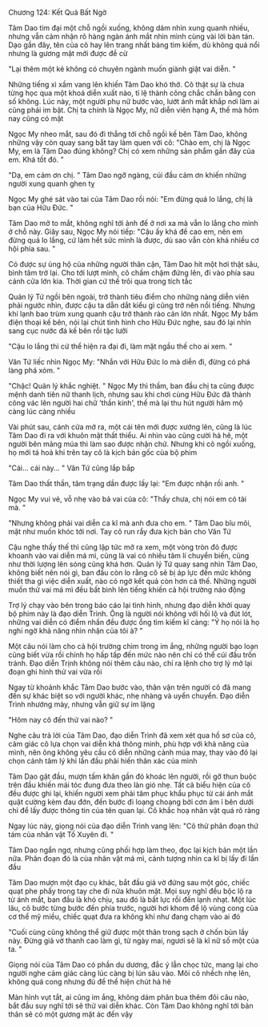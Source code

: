 




Chương 124: Kết Quả Bất Ngờ

Tâm Dao tìm đại một chỗ ngồi xuống, không dám nhìn xung quanh nhiều, nhưng vẫn cảm nhận rõ hàng ngàn ánh mắt nhìn mình cùng vài lời bàn tán. Dạo gần đây, tên của cô hay lên trang nhất bảng tìm kiếm, dù không quá nổi nhưng là gương mặt mới được đề cử

"Lại thêm một kẻ không có chuyên ngành muốn giành giật vai diễn. "

Những tiếng xì xầm vang lên khiến Tâm Dao khó thở. Cô thật sự là chưa từng học qua một khoá diễn xuất nào, tỉ lệ thành công chắc chắn bằng con số không. Lúc này, một người phụ nữ bước vào, lướt ánh mắt khắp nơi làm ai cũng phải im bật. Chị ta chính là Ngọc My, nữ diễn viên hạng A, thế mà hôm nay cũng có mặt

Ngọc My nheo mắt, sau đó đi thẳng tới chỗ ngồi kế bên Tâm Dao, không những vậy còn quay sang bắt tay làm quen với cô: "Chào em, chị là Ngọc My, em là Tâm Dao đúng không? Chị có xem những sản phẩm gần đây của em. Khá tốt đó. "

"Dạ, em cảm ơn chị. " Tâm Dao ngỡ ngàng, cúi đầu cảm ơn khiến những người xung quanh ghen tỵ

Ngọc My ghé sát vào tai của Tâm Dao rồi nói: "Em đừng quá lo lắng, chị là bạn của Hữu Đức. "

Tâm Dao mở to mắt, không nghĩ tới ảnh đế ở nơi xa mà vẫn lo lắng cho mình ở chỗ này. Giây sau, Ngọc My nói tiếp: "Cậu ấy khá đề cao em, nên em đừng quá lo lắng, cứ làm hết sức mình là được, dù sao vẫn còn khá nhiều cơ hội phía sau. "

Có được sự ủng hộ của những người thân cận, Tâm Dao hít một hơi thật sâu, bình tâm trở lại. Cho tới lượt mình, cô chầm chậm đứng lên, đi vào phía sau cánh cửa lớn kia. Thời gian cứ thế trôi qua trong tích tắc

Quản lý Tứ ngồi bên ngoài, trở thành tiêu điểm cho những nàng diễn viên phải ngước nhìn, được cậu ta dẫn dắt kiểu gì cũng trở nên nổi tiếng. Nhưng khí lạnh bao trùm xung quanh cậu trở thành rào cản lớn nhất. Ngọc My bấm điện thoại kế bên, nói lại chút tình hình cho Hữu Đức nghe, sau đó lại nhìn sang cục nước đá kế bên rồi tặc lưỡi

"Cậu lo lắng thì cứ thể hiện ra đại đi, làm mặt ngầu thế cho ai xem. "


Văn Tứ liếc nhìn Ngọc My: "Nhắn với Hữu Đức lo mà diễn đi, đừng có phá làng phá xóm. "

"Chậc! Quản lý khắc nghiệt. " Ngọc My thì thầm, ban đầu chị ta cũng được mệnh danh tiên nữ thanh lịch, nhưng sau khi chơi cùng Hữu Đức đã thành công vác lên người hai chữ 'thần kinh', thế mà lại thu hút người hâm mộ càng lúc càng nhiều

Vài phút sau, cánh cửa mở ra, một cái tên mới được xướng lên, cũng là lúc Tâm Dao đi ra với khuôn mặt thất thiểu. Ai nhìn vào cũng cười hả hê, một người bên mảng múa thì làm sao được nhận chứ. Nhưng khi cô ngồi xuống, họ mới tá hoả khi trên tay cô là kịch bản gốc của bộ phim

"Cái... cái này... " Văn Tứ cũng lắp bắp

Tâm Dao thất thần, tâm trạng dần được lấy lại: "Em được nhận rồi anh. "

Ngọc My vui vẻ, vỗ nhẹ vào bả vai của cô: "Thấy chưa, chị nói em có tài mà. "

"Nhưng không phải vai diễn ca kĩ mà anh đưa cho em. " Tâm Dao bĩu môi, mặt như muốn khóc tới nơi. Tay cô run rẩy đưa kịch bản cho Văn Tứ

Cậu nghe thấy thế thì cũng lập tức mở ra xem, một vòng tròn đỏ được khoanh vào vai diễn má mì, cũng là vai có nhiều tâm lí chuyển biến, cũng như thời lượng lên sóng cũng khá hơn. Quản lý Tứ quay sang nhìn Tâm Dao, không biết nên nói gì, ban đầu còn lo rằng cô sẽ bị áp lực đến mức không thiết tha gì việc diễn xuất, nào có ngờ kết quả còn hơn cả thế. Những người muốn thử vai má mì đều bất bình lên tiếng khiến cả hội trường náo động

Trợ lý chạy vào bên trong báo cáo lại tình hình, nhưng đạo diễn khởi quay bộ phim này là đạo diễn Trình. Ông là người nói không với hối lộ và đút lót, những vai diễn có điểm nhấn đều được ổng tìm kiếm kĩ càng: "Ý họ nói là họ nghi ngờ khả năng nhìn nhận của tôi à? "

Một câu nói làm cho cả hội trường chìm trong im ắng, những người bạo loạn cũng biết vừa rồi chính họ hấp tấp đến mức nào nên chỉ có thể cúi đầu trốn tránh. Đạo diễn Trịnh không nói thêm câu nào, chỉ ra lệnh cho trợ lý mở lại đoạn ghi hình thử vai vừa rồi


Ngay từ khoảnh khắc Tâm Dao bước vào, thân vận trên người cô đã mang đến sự khác biệt so với người khác, nhẹ nhàng và uyển chuyển. Đạo diễn Trình nhướng mày, nhưng vẫn giữ sự im lặng

"Hôm nay cô đến thử vai nào? "

Nghe câu trả lời của Tâm Dao, đạo diễn Trình đã xem xét qua hồ sơ của cô, cảm giác cô lựa chọn vai diễn khá thông minh, phù hợp với khả năng của mình, nên ông không yêu cầu cô diễn những cảnh múa may, thay vào đó lại chọn cảnh tâm lý khi lần đầu phải hiến thân xác của mình

Tâm Dao gật đầu, mượn tấm khăn gần đó khoác lên người, rồi gỡ thun buộc trên đầu khiến mái tóc đung đưa theo làn gió nhẹ. Tất cả biểu hiện của cô đều được ghi lại, khiến người xem phải tâm phục khẩu phục từ cái ánh mắt quật cường kèm đau đớn, đến bước đi loạng choạng bởi cơn âm ỉ bên dưới chỉ để lấy được thông tin của tên quan lại. Cô khắc hoạ nhân vật quá rõ ràng

Ngay lúc này, giọng nói của đạo diễn Trình vang lên: "Cô thử phân đoạn thứ tám của nhân vật Tố Xuyên đi. "

Tâm Dao ngẩn ngơ, nhưng cũng phối hợp làm theo, đọc lại kịch bản một lần nữa. Phân đoạn đó là của nhân vật má mì, cảnh tượng nhìn ca kĩ bị lấy đi lần đầu

Tâm Dao mượn một đạo cụ khác, bắt đầu giả vờ đứng sau một góc, chiếc quạt phe phẩy trong tay che đi nửa khuôn mặt. Mọi suy nghĩ đều bộc lộ ra từ ánh mắt, ban đầu là khó chịu, sau đó là bất lực rồi đến lạnh nhạt. Một lúc lâu, cô bước từng bước đến phía trước, người hơi khom để lộ vùng cong của cơ thể mỹ miều, chiếc quạt đưa ra không khí như đang chạm vào ai đó

"Cuối cùng cũng không thể giữ được một thân trong sạch ở chốn bùn lầy này. Đừng giả vờ thanh cao làm gì, từ ngày mai, ngươi sẽ là kĩ nữ số một của ta. "

Giọng nói của Tâm Dao có phần du dương, đắc ý lẫn chọc tức, mang lại cho người nghe cảm giác càng lúc càng bị lún sâu vào. Môi cô nhếch nhẹ lên, không quá cong nhưng đủ để thể hiện chút hả hê

Màn hình vụt tắt, ai cũng im ắng, không dám phân bua thêm đôi câu nào, bắt đầu suy nghĩ tới sẽ thử vai diễn khác. Còn Tâm Dao không nghĩ tới bản thân sẽ có một gương mặt ác đến vậy




